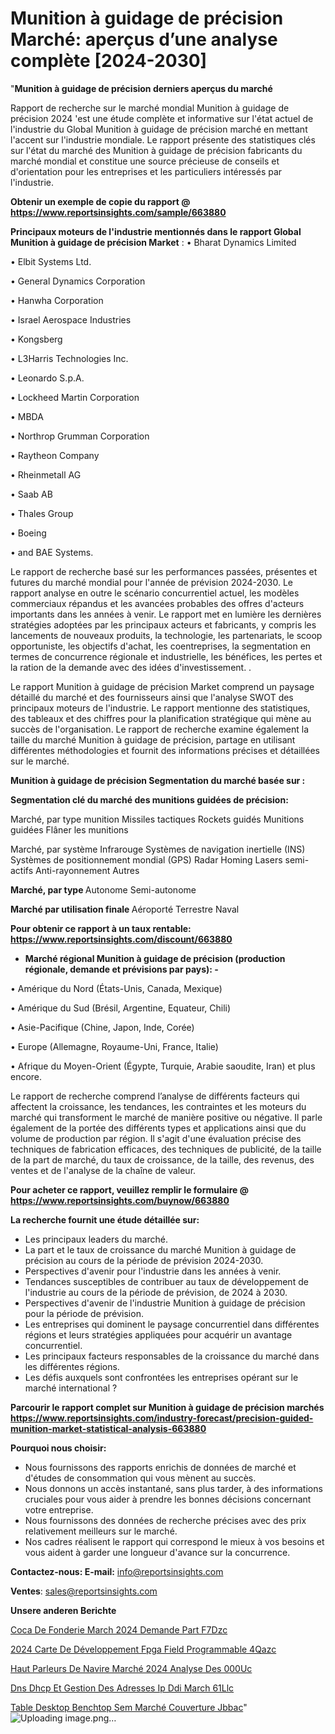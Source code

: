 # Munition à guidage de précision Marché: aperçus d’une analyse complète [2024-2030]

"<strong>Munition à guidage de précision derniers aperçus du marché</strong>

Rapport de recherche sur le marché mondial Munition à guidage de précision 2024 'est une étude complète et informative sur l'état actuel de l'industrie du Global Munition à guidage de précision marché en mettant l'accent sur l'industrie mondiale. Le rapport présente des statistiques clés sur l'état du marché des Munition à guidage de précision fabricants du marché mondial et constitue une source précieuse de conseils et d'orientation pour les entreprises et les particuliers intéressés par l'industrie.

<strong>Obtenir un exemple de copie du rapport @ <a href=https://www.reportsinsights.com/sample/663880>https://www.reportsinsights.com/sample/663880</a></strong>

<strong>Principaux moteurs de l'industrie mentionnés dans le rapport Global Munition à guidage de précision Market</strong> :
• Bharat Dynamics Limited

• Elbit Systems Ltd.

• General Dynamics Corporation

• Hanwha Corporation

• Israel Aerospace Industries

• Kongsberg

• L3Harris Technologies Inc.

• Leonardo S.p.A.

• Lockheed Martin Corporation

• MBDA

• Northrop Grumman Corporation

• Raytheon Company

• Rheinmetall AG

• Saab AB

• Thales Group

• Boeing

• and BAE Systems.

Le rapport de recherche basé sur les performances passées, présentes et futures du marché mondial pour l'année de prévision 2024-2030. Le rapport analyse en outre le scénario concurrentiel actuel, les modèles commerciaux répandus et les avancées probables des offres d'acteurs importants dans les années à venir. Le rapport met en lumière les dernières stratégies adoptées par les principaux acteurs et fabricants, y compris les lancements de nouveaux produits, la technologie, les partenariats, le scoop opportuniste, les objectifs d'achat, les coentreprises, la segmentation en termes de concurrence régionale et industrielle, les bénéfices, les pertes et la ration de la demande avec des idées d'investissement. .

Le rapport Munition à guidage de précision Market comprend un paysage détaillé du marché et des fournisseurs ainsi que l'analyse SWOT des principaux moteurs de l'industrie. Le rapport mentionne des statistiques, des tableaux et des chiffres pour la planification stratégique qui mène au succès de l'organisation. Le rapport de recherche examine également la taille du marché Munition à guidage de précision, partage en utilisant différentes méthodologies et fournit des informations précises et détaillées sur le marché.

<strong>Munition à guidage de précision Segmentation du marché basée sur :</strong>

<strong> Segmentation clé du marché des munitions guidées de précision: </strong>

Marché, par type munition
Missiles tactiques
Rockets guidés
Munitions guidées
Flâner les munitions

Marché, par système
Infrarouge
Systèmes de navigation inertielle (INS)
Systèmes de positionnement mondial (GPS)
Radar Homing
Lasers semi-actifs
Anti-rayonnement
Autres

<strong> Marché, par type </strong>
Autonome
Semi-autonome

<strong> Marché par utilisation finale </strong>
Aéroporté
Terrestre
Naval

<strong>Pour obtenir ce rapport à un taux rentable: <a href=https://www.reportsinsights.com/discount/663880>https://www.reportsinsights.com/discount/663880</a></strong>
<ul>
  <li><strong>Marché régional Munition à guidage de précision (production régionale, demande et prévisions par pays): -</strong></li>
</ul>
• Amérique du Nord (États-Unis, Canada, Mexique)

• Amérique du Sud (Brésil, Argentine, Equateur, Chili)

• Asie-Pacifique (Chine, Japon, Inde, Corée)

• Europe (Allemagne, Royaume-Uni, France, Italie)

• Afrique du Moyen-Orient (Égypte, Turquie, Arabie saoudite, Iran) et plus encore.

Le rapport de recherche comprend l’analyse de différents facteurs qui affectent la croissance, les tendances, les contraintes et les moteurs du marché qui transforment le marché de manière positive ou négative. Il parle également de la portée des différents types et applications ainsi que du volume de production par région. Il s'agit d'une évaluation précise des techniques de fabrication efficaces, des techniques de publicité, de la taille de la part de marché, du taux de croissance, de la taille, des revenus, des ventes et de l'analyse de la chaîne de valeur.

<strong>Pour acheter ce rapport, veuillez remplir le formulaire @   <a href=https://www.reportsinsights.com/buynow/663880>https://www.reportsinsights.com/buynow/663880</a></strong>

<strong>La recherche fournit une étude détaillée sur:</strong>
<ul>
  <li>Les principaux leaders du marché.</li>
  <li>La part et le taux de croissance du marché Munition à guidage de précision au cours de la période de prévision 2024-2030.</li>
  <li>Perspectives d'avenir pour l'industrie dans les années à venir.</li>
  <li>Tendances susceptibles de contribuer au taux de développement de l'industrie au cours de la période de prévision, de 2024 à 2030.</li>
  <li>Perspectives d'avenir de l'industrie Munition à guidage de précision pour la période de prévision.</li>
  <li>Les entreprises qui dominent le paysage concurrentiel dans différentes régions et leurs stratégies appliquées pour acquérir un avantage concurrentiel.</li>
  <li>Les principaux facteurs responsables de la croissance du marché dans les différentes régions.</li>
  <li>Les défis auxquels sont confrontées les entreprises opérant sur le marché international ?</li>
</ul>

<strong>Parcourir le rapport complet sur Munition à guidage de précision marchés <a href=https://www.reportsinsights.com/industry-forecast/precision-guided-munition-market-statistical-analysis-663880>https://www.reportsinsights.com/industry-forecast/precision-guided-munition-market-statistical-analysis-663880</a></strong>

<strong>Pourquoi nous choisir:</strong>
<ul>
  <li>Nous fournissons des rapports enrichis de données de marché et d'études de consommation qui vous mènent au succès.</li>
  <li>Nous donnons un accès instantané, sans plus tarder, à des informations cruciales pour vous aider à prendre les bonnes décisions concernant votre entreprise.</li>
  <li>Nous fournissons des données de recherche précises avec des prix relativement meilleurs sur le marché.</li>
  <li>Nos cadres réalisent le rapport qui correspond le mieux à vos besoins et vous aident à garder une longueur d'avance sur la concurrence.</li>
</ul>
<strong>Contactez-nous:
</strong><strong>E-mail:</strong> <a href=mailto:info@reportsinsights.com>info@reportsinsights.com</a>

<strong>Ventes</strong>: <a href=mailto:sales@reportsinsights.com>sales@reportsinsights.com</a>

<strong>Unsere anderen Berichte</strong>

<a href=https://www.linkedin.com/pulse/coca-de-fonderie-march%C3%A9-2024-demande-part-f7dzc/>Coca De Fonderie March 2024 Demande Part F7Dzc</a>

<a href=https://www.linkedin.com/pulse/2024-carte-de-développement-fpga-field-programmable-4qazc/>2024 Carte De Développement Fpga Field Programmable 4Qazc</a>

<a href=https://www.linkedin.com/pulse/haut-parleurs-de-navire-marché-2024-analyse-des-000uc/>Haut Parleurs De Navire Marché 2024 Analyse Des 000Uc</a>

<a href=https://www.linkedin.com/pulse/dns-dhcp-et-gestion-des-adresses-ip-ddi-march%C3%A9-61llc/>Dns Dhcp Et Gestion Des Adresses Ip Ddi March 61Llc</a>

<a href=https://www.linkedin.com/pulse/table-desktop-benchtop-sem-marché-couverture-jbbac/>Table Desktop Benchtop Sem Marché Couverture Jbbac</a>"
![Uploading image.png…]()
